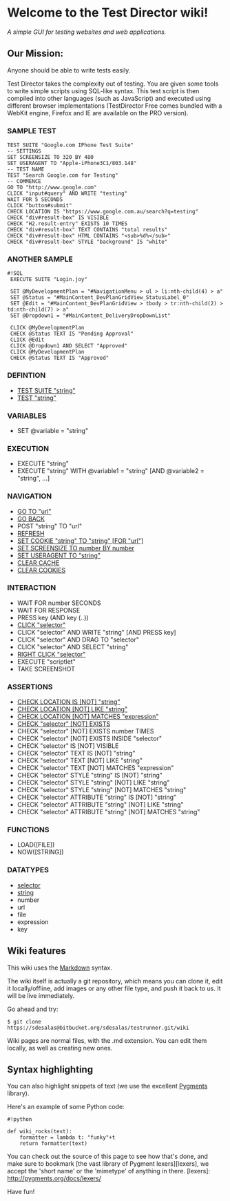 # Welcome to the Test Director wiki!

_A simple GUI for testing websites and web applications._

## Our Mission: 

Anyone should be able to write tests easily.

Test Director takes the complexity out of testing. You are given some tools to write simple scripts using SQL-like syntax. This test script is then compiled into other languages (such as JavaScript) and executed using different browser implementations (TestDirector Free comes bundled with a WebKit engine, Firefox and IE are available on the PRO version).

### SAMPLE TEST

    TEST SUITE "Google.com IPhone Test Suite"
    -- SETTINGS
    SET SCREENSIZE TO 320 BY 480
    SET USERAGENT TO "Apple-iPhone3C1/803.148"
    -- TEST NAME
    TEST "Search Google.com for Testing"
    -- COMMENCE
    GO TO "http://www.google.com"
    CLICK "input#query" AND WRITE "testing"
    WAIT FOR 5 SECONDS
    CLICK "button#submit"
    CHECK LOCATION IS "https://www.google.com.au/search?q=testing"
    CHECK "div#result-box" IS VISIBLE
    CHECK "H2.result-entry" EXISTS 10 TIMES
    CHECK "div#result-box" TEXT CONTAINS "total results"
    CHECK "div#result-box" HTML CONTAINS "<sub>%d%</sub>"
    CHECK "div#result-box" STYLE "background" IS "white"

### ANOTHER SAMPLE
```
#!SQL
 EXECUTE SUITE "Login.joy"

 SET @MyDevelopmentPlan = "#NavigationMenu > ul > li:nth-child(4) > a"
 SET @Status = "#MainContent_DevPlanGridView_StatusLabel_0"
 SET @Edit = "#MainContent_DevPlanGridView > tbody > tr:nth-child(2) > td:nth-child(7) > a"
 SET @Dropdown1 = "#MainContent_DeliveryDropDownList"

 CLICK @MyDevelopmentPlan
 CHECK @Status TEXT IS "Pending Approval"
 CLICK @Edit
 CLICK @Dropdown1 AND SELECT "Approved"
 CLICK @MyDevelopmentPlan
 CHECK @Status TEXT IS "Approved"
```

### DEFINTION

* [TEST SUITE "string"](Definitions#test-suite-string)
* [TEST "string"](Definitions#test-string)

### VARIABLES

* SET @variable = "string"

### EXECUTION

* EXECUTE "string"
* EXECUTE "string" WITH @variable1 = "string" [AND @variable2 = "string", ...]

### NAVIGATION

* [GO TO "url"](Navigation#go-to-url)
* [GO BACK](Navigation#go-back)
* POST "string" TO "url"
* [REFRESH](Navigation#refresh)
* [SET COOKIE "string" TO "string" [FOR "url"]](Navigation#set-cookie-string-to-string-for-url)
* [SET SCREENSIZE TO number BY number](Navigation#set-screensize-to-number-by-number)
* [SET USERAGENT TO "string"](Navigation#set-useragent-to-string)
* [CLEAR CACHE](Navigation#clear-cache)
* [CLEAR COOKIES](Navigation#clear-cookies)

### INTERACTION

* WAIT FOR number SECONDS
* WAIT FOR RESPONSE
* PRESS key (AND key (..))
* [CLICK "selector"](Interaction#click-selector)
* CLICK "selector" AND WRITE "string" [AND PRESS key]
* CLICK "selector" AND DRAG TO "selector" 
* CLICK "selector" AND SELECT "string"
* [RIGHT CLICK "selector"](Interaction#right-click-selector)
* EXECUTE "scriptlet"
* TAKE SCREENSHOT

### ASSERTIONS

* [CHECK LOCATION IS [NOT] "string"](Assertions)
* [CHECK LOCATION [NOT] LIKE "string"](Assertions)
* [CHECK LOCATION [NOT] MATCHES "expression"](Assertions)
* [CHECK "selector" [NOT] EXISTS](Assertions)
* CHECK "selector" [NOT] EXISTS number TIMES
* CHECK "selector" [NOT] EXISTS INSIDE "selector"
* CHECK "selector" IS [NOT] VISIBLE
* CHECK "selector" TEXT IS [NOT] "string"
* CHECK "selector" TEXT [NOT] LIKE "string"
* CHECK "selector" TEXT [NOT] MATCHES "expression"
* CHECK "selector" STYLE "string" IS [NOT] "string"
* CHECK "selector" STYLE "string" [NOT] LIKE "string"
* CHECK "selector" STYLE "string" [NOT] MATCHES "string"
* CHECK "selector" ATTRIBUTE "string" IS [NOT] "string"
* CHECK "selector" ATTRIBUTE "string" [NOT] LIKE "string"
* CHECK "selector" ATTRIBUTE "string" [NOT] MATCHES "string"

### FUNCTIONS

* LOAD([FILE])
* NOW([STRING])

### DATATYPES

* [selector](DataTypes#selector)
* [string](DataTypes#string)
* number
* url
* file
* expression
* key

## Wiki features

This wiki uses the [Markdown](http://daringfireball.net/projects/markdown/) syntax.

The wiki itself is actually a git repository, which means you can clone it, edit it locally/offline, add images or any other file type, and push it back to us. It will be live immediately.

Go ahead and try:

```
$ git clone https://sdesalas@bitbucket.org/sdesalas/testrunner.git/wiki
```

Wiki pages are normal files, with the .md extension. You can edit them locally, as well as creating new ones.

## Syntax highlighting


You can also highlight snippets of text (we use the excellent [Pygments][] library).

[Pygments]: http://www.pygments.org/


Here's an example of some Python code:

```
#!python

def wiki_rocks(text):
    formatter = lambda t: "funky"+t
    return formatter(text)
```


You can check out the source of this page to see how that's done, and make sure to bookmark [the vast library of Pygment lexers][lexers], we accept the 'short name' or the 'mimetype' of anything in there.
[lexers]: http://pygments.org/docs/lexers/


Have fun!
